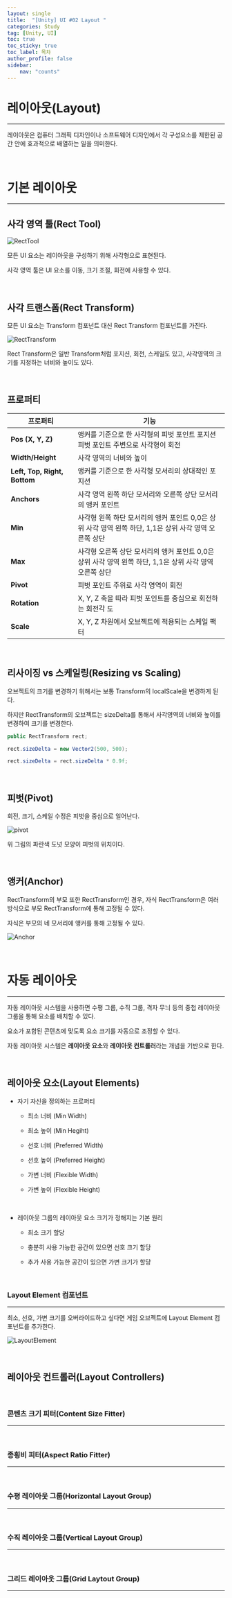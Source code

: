 ```yaml
---
layout: single
title:  "[Unity] UI #02 Layout "
categories: Study
tag: [Unity, UI]
toc: true 
toc_sticky: true 
toc_label: 목차    
author_profile: false
sidebar:
    nav: "counts"
---
```


# 레이아웃(Layout)

---

레이아웃은 컴퓨터 그래픽 디자인이나 소프트웨어 디자인에서 각 구성요소를 제한된 공간 안에 효과적으로 배열하는 일을 의미한다. 

<br>

# **기본 레이아웃**

---

## 사각 영역 툴(Rect Tool)

![RectTool](/images/2024-01-16-unity_ui_layout/RectTool.png)

모든 UI  요소는 레이아웃을 구성하기 위해 사각형으로 표현된다.

사각 영역 툴은 UI 요소를 이동, 크기 조절, 회전에 사용할 수 있다.

<br>

## 사각 트랜스폼(Rect Transform)

모든 UI 요소는 Transform 컴포넌트 대신 Rect Transform 컴포넌트를 가진다.

![RectTransform](/images/2024-01-16-unity_ui_layout/RectTransform.png)

Rect Transform은 일반 Transform처럼 포지션, 회전, 스케일도 있고, 사각영역의 크기를 지정하는 너비와 높이도 있다.

<br>

## 프로퍼티

| **프로퍼티**                 | **기능**                                                     |
| ---------------------------- | ------------------------------------------------------------ |
| **Pos (X, Y, Z)**            | 앵커를 기준으로 한 사각형의 피벗 포인트 포지션  피벗 포인트 주변으로 사각형이 회전 |
| **Width/Height**             | 사각 영역의 너비와 높이                                      |
| **Left, Top, Right, Bottom** | 앵커를 기준으로 한 사각형 모서리의 상대적인 포지션           |
| **Anchors**                  | 사각 영역 왼쪽 하단 모서리와 오른쪽 상단 모서리의 앵커 포인트 |
| **Min**                      | 사각형 왼쪽 하단 모서리의 앵커 포인트  0,0은 상위 사각 영역 왼쪽 하단, 1,1은 상위 사각 영역 오른쪽 상단 |
| **Max**                      | 사각형 오른쪽 상단 모서리의 앵커 포인트 0,0은 상위 사각 영역 왼쪽 하단,  1,1은 상위 사각 영역 오른쪽 상단 |
| **Pivot**                    | 피벗 포인트 주위로 사각 영역이 회전                          |
| **Rotation**                 | X, Y, Z 축을 따라 피벗 포인트를 중심으로 회전하는 회전각 도  |
| **Scale**                    | X, Y, Z 차원에서 오브젝트에 적용되는 스케일 팩터             |

<br>

## 리사이징 vs 스케일링(Resizing vs Scaling)

오브젝트의 크기를 변경하기 위해서는 보통 Transform의 localScale을 변경하게 된다.

하지만 RectTransform의 오브젝트는 sizeDelta를 통해서 사각영역의 너비와 높이를 변경하여 크기를 변경한다.

```c#
public RectTransform rect;

rect.sizeDelta = new Vector2(500, 500);

rect.sizeDelta = rect.sizeDelta * 0.9f;
```

<br>

## 피벗(Pivot)

회전, 크기, 스케일 수정은 피벗을 중심으로 일어난다.

![pivot](/images/2024-01-16-unity_ui_layout/pivot.png)

위 그림의 파란색 도넛 모양이 피벗의 위치이다.

<br>

## 앵커(Anchor)

RectTransform의 부모 또한 RectTransform인 경우, 자식 RectTransform은 여러 방식으로 부모 RectTransform에 통해 고정될 수 있다. 

자식은 부모의 네 모서리에 앵커를 통해 고정될 수 있다.

![Anchor](/images/2024-01-16-unity_ui_layout/Anchor-1732903103846-12.PNG)

<br>

# 자동 레이아웃

---

자동 레이아웃 시스템을 사용하면 수평 그룹, 수직 그룹, 격자 무늬 등의 중첩 레이아웃 그룹을 통해 요소를 배치할 수 있다.

요소가 포함된 콘텐츠에 맞도록 요소 크기를 자동으로 조정할 수 있다.

자동 레이아웃 시스템은 **레이아웃 요소**와 **레이아웃 컨트롤러**라는 개념을 기반으로 한다.

<br>

## 레이아웃 요소(Layout Elements)

- 자기 자신을 정의하는 프로퍼티

  - 최소 너비 (Min Width)

  - 최소 높이 (Min Hegiht)

  - 선호 너비 (Preferred Width)

  - 선호 높이 (Preferred Height)

  - 가변 너비 (Flexible Width)

  - 가변 높이 (Flexible Height)


<br>

- 레이아웃 그룹의 레이아웃 요소 크기가 정해지는 기본 원리

  - 최소 크기 할당

  - 충분히 사용 가능한 공간이 있으면 선호 크기 할당

  - 추가 사용 가능한 공간이 있으면 가변 크기가 할당


<br>

### Layout Element 컴포넌트

---

최소, 선호, 가변 크기를 오버라이드하고 싶다면 게임 오브젝트에 Layout Element 컴포넌트를 추가한다.

![LayoutElement](/images/2024-01-16-unity_ui_layout/LayoutElement.PNG)

<br>

## 레이아웃 컨트롤러(Layout Controllers)



<br>

### 콘텐츠 크기 피터(Content Size Fitter)

---



<br>

### 종횡비 피터(Aspect Ratio Fitter)

---



<br>

### 수평 레이아웃 그룹(Horizontal Layout  Group)

---



<br>

### 수직  레이아웃 그룹(Vertical Layout  Group)

---



<br>

### 그리드 레이아웃 그룹(Grid Laytout Group)

---



<br>

